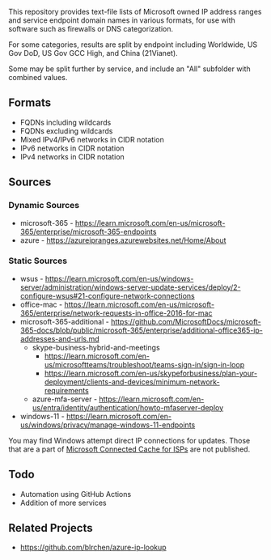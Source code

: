 This repository provides text-file lists of Microsoft owned IP address ranges and service endpoint domain names in various formats, for use with software such as firewalls or DNS categorization.

For some categories, results are split by endpoint including Worldwide, US Gov DoD, US Gov GCC High, and China (21Vianet).

Some may be split further by service, and include an "All" subfolder with combined values.

## Formats

-  FQDNs including wildcards
-  FQDNs excluding wildcards
-  Mixed IPv4/IPv6 networks in CIDR notation
-  IPv6 networks in CIDR notation
-  IPv4 networks in CIDR notation

## Sources

### Dynamic Sources
- microsoft-365 - https://learn.microsoft.com/en-us/microsoft-365/enterprise/microsoft-365-endpoints
- azure - https://azureipranges.azurewebsites.net/Home/About

### Static Sources
- wsus - https://learn.microsoft.com/en-us/windows-server/administration/windows-server-update-services/deploy/2-configure-wsus#21-configure-network-connections
- office-mac - https://learn.microsoft.com/en-us/microsoft-365/enterprise/network-requests-in-office-2016-for-mac
- microsoft-365-additional - https://github.com/MicrosoftDocs/microsoft-365-docs/blob/public/microsoft-365/enterprise/additional-office365-ip-addresses-and-urls.md
  - skype-business-hybrid-and-meetings
    - https://learn.microsoft.com/en-us/microsoftteams/troubleshoot/teams-sign-in/sign-in-loop
    - https://learn.microsoft.com/en-us/skypeforbusiness/plan-your-deployment/clients-and-devices/minimum-network-requirements
  - azure-mfa-server - https://learn.microsoft.com/en-us/entra/identity/authentication/howto-mfaserver-deploy
- windows-11 - https://learn.microsoft.com/en-us/windows/privacy/manage-windows-11-endpoints

You may find Windows attempt direct IP connections for updates. Those that are a part of [Microsoft Connected Cache for ISPs](https://techcommunity.microsoft.com/t5/windows-it-pro-blog/microsoft-connected-cache-for-isps-microsoft-s-distributed-cdn/ba-p/3891604) are not published.

## Todo

- Automation using GitHub Actions
- Addition of more services

## Related Projects

- https://github.com/blrchen/azure-ip-lookup